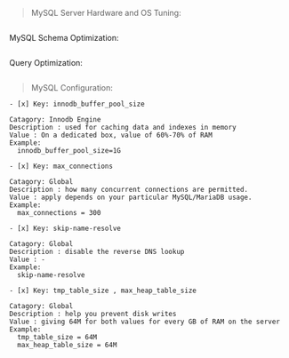 > MySQL Server Hardware and OS Tuning:
```
```
MySQL Schema Optimization:
```
```
Query Optimization:
```
```
> MySQL Configuration:
```
- [x] Key: innodb_buffer_pool_size

Catagory: Innodb Engine
Description : used for caching data and indexes in memory
Value : On a dedicated box, value of 60%-70% of RAM
Example:
  innodb_buffer_pool_size=1G
```

```
- [x] Key: max_connections

Catagory: Global
Description : how many concurrent connections are permitted.
Value : apply depends on your particular MySQL/MariaDB usage.
Example:
  max_connections = 300
```

```
- [x] Key: skip-name-resolve

Catagory: Global
Description : disable the reverse DNS lookup 
Value : -
Example:
  skip-name-resolve
```

```
- [x] Key: tmp_table_size , max_heap_table_size

Catagory: Global
Description : help you prevent disk writes
Value : giving 64M for both values for every GB of RAM on the server
Example:
  tmp_table_size = 64M
  max_heap_table_size = 64M
```

